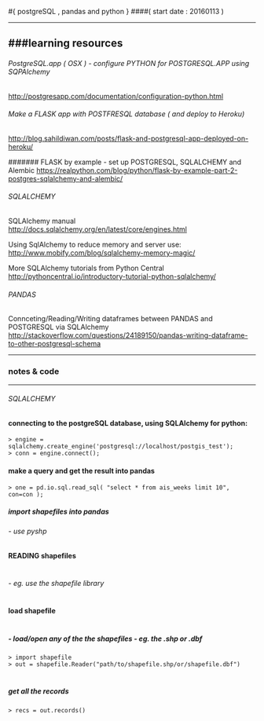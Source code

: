 #{ postgreSQL , pandas and python }
####( start date : 20160113 )


----------
###learning resources
--------------

######  PostgreSQL.app ( OSX ) - configure PYTHON for POSTGRESQL.APP using SQPAlchemy
http://postgresapp.com/documentation/configuration-python.html

###### Make a FLASK app with POSTFRESQL database ( and deploy to Heroku)
http://blog.sahildiwan.com/posts/flask-and-postgresql-app-deployed-on-heroku/

####### FLASK by example - set up POSTGRESQL, SQLALCHEMY and Alembic
https://realpython.com/blog/python/flask-by-example-part-2-postgres-sqlalchemy-and-alembic/


###### SQLALCHEMY

SQLAlchemy manual
http://docs.sqlalchemy.org/en/latest/core/engines.html

Using SqlAlchemy to reduce memory and server use:
http://www.mobify.com/blog/sqlalchemy-memory-magic/

More SQLAlchemy tutorials from Python Central
http://pythoncentral.io/introductory-tutorial-python-sqlalchemy/


###### PANDAS

Connceting/Reading/Writing dataframes between PANDAS and POSTGRESQL via SQLAlchemy
http://stackoverflow.com/questions/24189150/pandas-writing-dataframe-to-other-postgresql-schema



---------------- 

### notes & code 

-----------------------------------


######  SQLALCHEMY

#### connecting to the postgreSQL database, using SQLAlchemy for python:
    > engine = sqlalchemy.create_engine('postgresql://localhost/postgis_test');
    > conn = engine.connect();

#### make a query and get the result into pandas
    > one = pd.io.sql.read_sql( "select * from ais_weeks limit 10", con=con );
> 




##### import shapefiles into pandas
######		- use pyshp




#### READING shapefiles
#
###### - eg. use the shapefile library

#
#### load shapefile
#
##### - load/open any of the the shapefiles - eg. the .shp or .dbf
    > import shapefile
    > out = shapefile.Reader("path/to/shapefile.shp/or/shapefile.dbf")

#
##### get all the records
    > recs = out.records()
